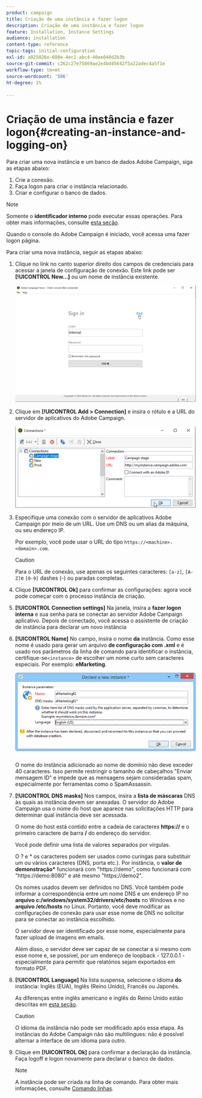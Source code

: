 ```yaml
---
product: campaign
title: Criação de uma instância e fazer logon
description: Criação de uma instância e fazer logon
feature: Installation, Instance Settings
audience: installation
content-type: reference
topic-tags: initial-configuration
exl-id: a025026e-688e-4ec1-abc4-40ee040d2b3b
source-git-commit: c262c27e75869ae2e4bd45642f5a22adec4a5f1e
workflow-type: tm+mt
source-wordcount: '586'
ht-degree: 1%

---
```


# Criação de uma instância e fazer logon{#creating-an-instance-and-logging-on}



Para criar uma nova instância e um banco de dados Adobe Campaign, siga as etapas abaixo:

1. Crie a conexão.
1. Faça logon para criar o instância relacionado.
1. Criar e configurar o banco de dados.

>[!NOTE]
>
>Somente o **identificador interno** pode executar essas operações. Para obter mais informações, consulte [esta seção](../../installation/using/configuring-campaign-server.md#internal-identifier).

Quando o console do Adobe Campaign é iniciado, você acessa uma fazer logon página.

Para criar uma nova instância, seguir as etapas abaixo:

1. Clique no link no canto superior direito dos campos de credenciais para acessar a janela de configuração de conexão. Este link pode ser **[!UICONTROL New...]** ou um nome de instância existente.

   ![](assets/s_ncs_install_define_connection_01.png)

1. Clique em **[!UICONTROL Add > Connection]** e insira o rótulo e a URL do servidor de aplicativos do Adobe Campaign.

   ![](assets/s_ncs_install_define_connection_02.png)

1. Especifique uma conexão com o servidor de aplicativos Adobe Campaign por meio de um URL. Use um DNS ou um alias da máquina, ou seu endereço IP.

   Por exemplo, você pode usar o URL do tipo `https://<machine>.<domain>.com`.

   >[!CAUTION]
   >
   >Para o URL de conexão, use apenas os seguintes caracteres: `[a-z]`, `[A-Z]`e `[0-9]` dashes (-) ou paradas completas.

1. Clique **[!UICONTROL Ok]** para confirmar as configurações: agora você pode começar com o processo instância de criação.
1. **[!UICONTROL Connection settings]** Na janela, insira a **fazer logon interna** e sua senha para se conectar ao servidor Adobe Campaign aplicativo. Depois de conectado, você acessa o assistente de criação de instância para declarar um novo instância
1. **[!UICONTROL Name]** No campo, insira o nome **da** instância. Como esse nome é usado para gerar um arquivo **de configuração com .xml** e é usado nos parâmetros da linha de comando para identificar o instância, certifique-se`<instance>` de escolher um nome curto sem caracteres especiais. Por exemplo: **eMarketing**.

   ![](assets/s_ncs_install_create_instance.png)

   O nome do instância adicionado ao nome de domínio não deve exceder 40 caracteres. Isso permite restringir o tamanho de cabeçalhos &quot;Enviar mensagem ID&quot; e impede que as mensagens sejam consideradas spam, especialmente por ferramentas como o SpamAssassin.

1. **[!UICONTROL DNS masks]** Nos campos, insira a **lista de máscaras** DNS às quais as instância devem ser anexadas. O servidor do Adobe Campaign usa o nome do host que aparece nas solicitações HTTP para determinar qual instância deve ser acessada.

   O nome do host está contido entre a cadeia de caracteres **https://** e o primeiro caractere de barra **/** do endereço do servidor.

   Você pode definir uma lista de valores separados por vírgulas.

   O ? e &#42; os caracteres podem ser usados como curingas para substituir um ou vários caracteres (DNS, porta etc.). Por instância, o **valor de demonstração&#42;** funcionará com &quot;https://demo&quot;, como funcionará com &quot;https://demo:8080&quot; e até mesmo &quot;https://demo2&quot;.

   Os nomes usados devem ser definidos no DNS. Você também pode informar a correspondência entre um nome DNS e um endereço IP no **arquivo c:/windows/system32/drivers/etc/hosts** no Windows e no **arquivo /etc/hosts** no Linux. Portanto, você deve modificar as configurações de conexão para usar esse nome de DNS no solicitar para se conectar ao instância escolhido.

   O servidor deve ser identificado por esse nome, especialmente para fazer upload de imagens em emails.

   Além disso, o servidor deve ser capaz de se conectar a si mesmo com esse nome e, se possível, por um endereço de loopback - 127.0.0.1 - especialmente para permitir que relatórios sejam exportados em formato PDF.

1. **[!UICONTROL Language]** Na lista suspensa, selecione o idioma **do** instância: Inglês (EUA), Inglês (Reino Unido), Francês ou Japonês.

   As diferenças entre inglês americano e inglês do Reino Unido estão descritas em [esta seção](../../platform/using/adobe-campaign-workspace.md#date-and-time).

   >[!CAUTION]
   >
   >O idioma da instância não pode ser modificado após essa etapa. As instâncias do Adobe Campaign não são multilíngues: não é possível alternar a interface de um idioma para outro.

1. Clique em **[!UICONTROL Ok]** para confirmar a declaração da instância. Faça logoff e logon novamente para declarar o banco de dados.

   >[!NOTE]
   >
   >A instância pode ser criada na linha de comando. Para obter mais informações, consulte [Comando linhas](../../installation/using/command-lines.md).
